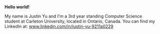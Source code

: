 **Hello world!**

My name is Justin Yu and I'm a 3rd year standing Computer Science student at Carleton University, located in Ontario, Canada. 
You can find my LinkedIn at: www.linkedin.com/in/justin-yu-9211a0229
